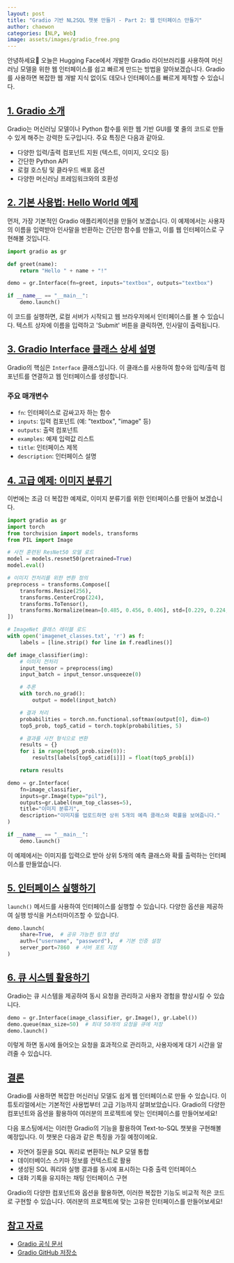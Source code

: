 ```yaml
---
layout: post
title: "Gradio 기반 NL2SQL 챗봇 만들기 - Part 2: 웹 인터페이스 만들기"
author: chaewon
categories: [NLP, Web]
image: assets/images/gradio_free.png
---
```


안녕하세요🤗 오늘은 Hugging Face에서 개발한 Gradio 라이브러리를 사용하여 머신러닝 모델을 위한 웹 인터페이스를 쉽고 빠르게 만드는 방법을 알아보겠습니다. Gradio를 사용하면 복잡한 웹 개발 지식 없이도 데모나 인터페이스를 빠르게 제작할 수 있습니다.

## <a href="#introduction">1. Gradio 소개</a><a id="introduction"></a>

Gradio는 머신러닝 모델이나 Python 함수를 위한 웹 기반 GUI를 몇 줄의 코드로 만들 수 있게 해주는 강력한 도구입니다. 주요 특징은 다음과 같아요.

- 다양한 입력/출력 컴포넌트 지원 (텍스트, 이미지, 오디오 등)
- 간단한 Python API
- 로컬 호스팅 및 클라우드 배포 옵션
- 다양한 머신러닝 프레임워크와의 호환성

## <a href="#basic-usage">2. 기본 사용법: Hello World 예제</a><a id="basic-usage"></a>

먼저, 가장 기본적인 Gradio 애플리케이션을 만들어 보겠습니다. 이 예제에서는 사용자의 이름을 입력받아 인사말을 반환하는 간단한 함수를 만들고, 이를 웹 인터페이스로 구현해볼 것입니다.

```python
import gradio as gr

def greet(name):
    return "Hello " + name + "!"

demo = gr.Interface(fn=greet, inputs="textbox", outputs="textbox")

if __name__ == "__main__":
    demo.launch()
```

이 코드를 실행하면, 로컬 서버가 시작되고 웹 브라우저에서 인터페이스를 볼 수 있습니다. 텍스트 상자에 이름을 입력하고 'Submit' 버튼을 클릭하면, 인사말이 출력됩니다.

## <a href="#interface-class">3. Gradio Interface 클래스 상세 설명</a><a id="interface-class"></a>

Gradio의 핵심은 `Interface` 클래스입니다. 이 클래스를 사용하여 함수와 입력/출력 컴포넌트를 연결하고 웹 인터페이스를 생성합니다.

### 주요 매개변수

- `fn`: 인터페이스로 감싸고자 하는 함수
- `inputs`: 입력 컴포넌트 (예: "textbox", "image" 등)
- `outputs`: 출력 컴포넌트
- `examples`: 예제 입력값 리스트
- `title`: 인터페이스 제목
- `description`: 인터페이스 설명

## <a href="#advanced-example">4. 고급 예제: 이미지 분류기</a><a id="advanced-example"></a>

이번에는 조금 더 복잡한 예제로, 이미지 분류기를 위한 인터페이스를 만들어 보겠습니다.

```python
import gradio as gr
import torch
from torchvision import models, transforms
from PIL import Image

# 사전 훈련된 ResNet50 모델 로드
model = models.resnet50(pretrained=True)
model.eval()

# 이미지 전처리를 위한 변환 정의
preprocess = transforms.Compose([
    transforms.Resize(256),
    transforms.CenterCrop(224),
    transforms.ToTensor(),
    transforms.Normalize(mean=[0.485, 0.456, 0.406], std=[0.229, 0.224, 0.225]),
])

# ImageNet 클래스 레이블 로드
with open('imagenet_classes.txt', 'r') as f:
    labels = [line.strip() for line in f.readlines()]

def image_classifier(img):
    # 이미지 전처리
    input_tensor = preprocess(img)
    input_batch = input_tensor.unsqueeze(0)

    # 추론
    with torch.no_grad():
        output = model(input_batch)

    # 결과 처리
    probabilities = torch.nn.functional.softmax(output[0], dim=0)
    top5_prob, top5_catid = torch.topk(probabilities, 5)

    # 결과를 사전 형식으로 변환
    results = {}
    for i in range(top5_prob.size(0)):
        results[labels[top5_catid[i]]] = float(top5_prob[i])

    return results

demo = gr.Interface(
    fn=image_classifier,
    inputs=gr.Image(type="pil"),
    outputs=gr.Label(num_top_classes=5),
    title="이미지 분류기",
    description="이미지를 업로드하면 상위 5개의 예측 클래스와 확률을 보여줍니다."
)

if __name__ == "__main__":
    demo.launch()
```

이 예제에서는 이미지를 입력으로 받아 상위 5개의 예측 클래스와 확률 출력하는 인터페이스를 만들었습니다.

## <a href="#launching">5. 인터페이스 실행하기</a><a id="launching"></a>

`launch()` 메서드를 사용하여 인터페이스를 실행할 수 있습니다. 다양한 옵션을 제공하여 실행 방식을 커스터마이즈할 수 있습니다.

```python
demo.launch(
    share=True,  # 공유 가능한 링크 생성
    auth=("username", "password"),  # 기본 인증 설정
    server_port=7860  # 서버 포트 지정
)
```

## <a href="#queue-system">6. 큐 시스템 활용하기</a><a id="queue-system"></a>

Gradio는 큐 시스템을 제공하여 동시 요청을 관리하고 사용자 경험을 향상시킬 수 있습니다.

```python
demo = gr.Interface(image_classifier, gr.Image(), gr.Label())
demo.queue(max_size=50)  # 최대 50개의 요청을 큐에 저장
demo.launch()
```

이렇게 하면 동시에 들어오는 요청을 효과적으로 관리하고, 사용자에게 대기 시간을 알려줄 수 있습니다.

## <a href="#conclusion">결론</a><a id="conclusion"></a>

Gradio를 사용하면 복잡한 머신러닝 모델도 쉽게 웹 인터페이스로 만들 수 있습니다. 이 튜토리얼에서는 기본적인 사용법부터 고급 기능까지 살펴보았습니다. Gradio의 다양한 컴포넌트와 옵션을 활용하여 여러분의 프로젝트에 맞는 인터페이스를 만들어보세요!

다음 포스팅에서는 이러한 Gradio의 기능을 활용하여 Text-to-SQL 챗봇을 구현해볼 예정입니다. 이 챗봇은 다음과 같은 특징을 가질 예정이에요.

- 자연어 질문을 SQL 쿼리로 변환하는 NLP 모델 통합
- 데이터베이스 스키마 정보를 컨텍스트로 활용
- 생성된 SQL 쿼리와 실행 결과를 동시에 표시하는 다중 출력 인터페이스
- 대화 기록을 유지하는 채팅 인터페이스 구현

Gradio의 다양한 컴포넌트와 옵션을 활용하면, 이러한 복잡한 기능도 비교적 적은 코드로 구현할 수 있습니다. 여러분의 프로젝트에 맞는 고유한 인터페이스를 만들어보세요!

## <a href="#references">참고 자료</a><a id="references"></a>

- [Gradio 공식 문서](https://www.gradio.app/docs/)
- [Gradio GitHub 저장소](https://github.com/gradio-app/gradio)